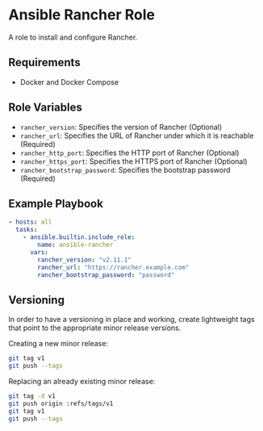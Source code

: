 # Ansible Rancher Role

A role to install and configure Rancher.

## Requirements

- Docker and Docker Compose

## Role Variables

- `rancher_version`: Specifies the version of Rancher (Optional)
- `rancher_url`: Specifies the URL of Rancher under which it is reachable (Required)
- `rancher_http_port`: Specifies the HTTP port of Rancher (Optional)
- `rancher_https_port`: Specifies the HTTPS port of Rancher (Optional)
- `rancher_bootstrap_password`: Specifies the bootstrap password (Required)

## Example Playbook

```yaml
- hosts: all
  tasks:
    - ansible.builtin.include_role:
        name: ansible-rancher
      vars:
        rancher_version: "v2.11.1"
        rancher_url: "https://rancher.example.com"
        rancher_bootstrap_password: "password"
```

## Versioning

In order to have a versioning in place and working, create lightweight tags that point to the appropriate minor release versions.

Creating a new minor release:

```bash
git tag v1
git push --tags
```

Replacing an already existing minor release:

```bash
git tag -d v1
git push origin :refs/tags/v1
git tag v1
git push --tags
```
